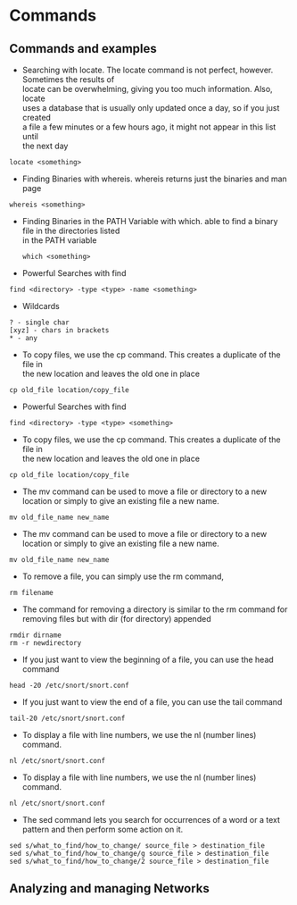 # Commands

## Commands and examples

* Searching with locate. The locate command is not perfect, however. Sometimes the results of  \
  locate can be overwhelming, giving you too much information. Also, locate  \
  uses a database that is usually only updated once a day, so if you just created  \
  a file a few minutes or a few hours ago, it might not appear in this list until  \
  the next day

```
locate <something>
```



* Finding Binaries with whereis. whereis returns just the binaries and man page

```
whereis <something>
```

*   Finding Binaries in the PATH Variable with which. able to find a binary file in the directories listed    \
    in the PATH variable

    ```
    which <something>
    ```
* Powerful Searches with find

```
find <directory> -type <type> -name <something>
```





* Wildcards

```
? - single char
[xyz] - chars in brackets
* - any
```



* To copy files, we use the cp command. This creates a duplicate of the file in  \
  the new location and leaves the old one in place

```
cp old_file location/copy_file
```







* Powerful Searches with find

```
find <directory> -type <type> <something>
```

* To copy files, we use the cp command. This creates a duplicate of the file in  \
  the new location and leaves the old one in place

```
cp old_file location/copy_file
```

* The mv command can be used to move a file or directory to a new location or simply to give an existing file a new name.

```
mv old_file_name new_name
```

* The mv command can be used to move a file or directory to a new location or simply to give an existing file a new name.

```
mv old_file_name new_name
```

* To remove a file, you can simply use the rm command,

```
rm filename
```

* The command for removing a directory is similar to the rm command for  \
  removing files but with dir (for directory) appended

```
rmdir dirname    
rm -r newdirectory
```

* If you just want to view the beginning of a file, you can use the head command

```
head -20 /etc/snort/snort.conf
```

* If you just want to view the end of a file, you can use the tail command

```
tail-20 /etc/snort/snort.conf
```

* To display a file with line numbers, we use the nl (number lines) command.

```
nl /etc/snort/snort.conf    
```

* To display a file with line numbers, we use the nl (number lines) command.

```
nl /etc/snort/snort.conf   
```

* The sed command lets you search for occurrences of a word or a text pattern and then perform some action on it.

```
sed s/what_to_find/how_to_change/ source_file > destination_file
sed s/what_to_find/how_to_change/g source_file > destination_file
sed s/what_to_find/how_to_change/2 source_file > destination_file
```

##

## Analyzing and managing Networks



